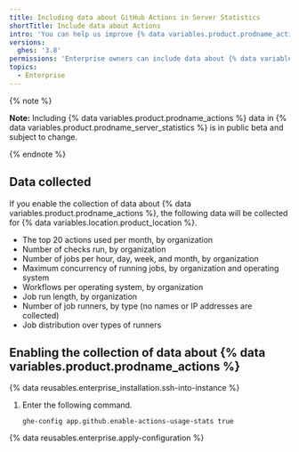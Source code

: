 ```yaml
---
title: Including data about GitHub Actions in Server Statistics
shortTitle: Include data about Actions
intro: 'You can help us improve {% data variables.product.prodname_actions %} by allowing {% data variables.product.prodname_server_statistics %} to collect data about {% data variables.product.prodname_actions %}.'
versions:
  ghes: '3.8'
permissions: 'Enterprise owners can include data about {% data variables.product.prodname_actions %} in {% data variables.product.prodname_server_statistics %}.'
topics:
  - Enterprise
---
```


{% note %}

**Note:** Including {% data variables.product.prodname_actions %} data in {% data variables.product.prodname_server_statistics %} is in public beta and subject to change.

{% endnote %}

## Data collected

If you enable the collection of data about {% data variables.product.prodname_actions %}, the following data will be collected for {% data variables.location.product_location %}.

- The top 20 actions used per month, by organization
- Number of checks run, by organization
- Number of jobs per hour, day, week, and month, by organization
- Maximum concurrency of running jobs, by organization and operating system
- Workflows per operating system, by organization
- Job run length, by organization
- Number of job runners, by type (no names or IP addresses are collected)
- Job distribution over types of runners

## Enabling the collection of data about {% data variables.product.prodname_actions %}

{% data reusables.enterprise_installation.ssh-into-instance %}
1. Enter the following command.

   ```shell{:copy}
   ghe-config app.github.enable-actions-usage-stats true
   ```
{% data reusables.enterprise.apply-configuration %}
